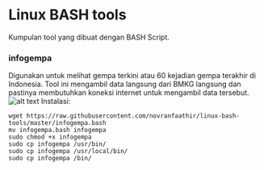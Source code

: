 # Linux BASH tools
Kumpulan tool yang dibuat dengan BASH Script.

### infogempa
Digunakan untuk melihat gempa terkini atau 60 kejadian gempa terakhir di Indonesia. Tool ini mengambil data langsung dari BMKG langsung dan pastinya membutuhkan koneksi internet untuk mengambil data tersebut.
![alt text](https://i.postimg.cc/Hn8NfHZz/Selection-685.png)
Instalasi:
```
wget https://raw.githubusercontent.com/novranfaathir/linux-bash-tools/master/infogempa.bash
mv infogempa.bash infogempa
sudo chmod +x infogempa
sudo cp infogempa /usr/bin/
sudo cp infogempa /usr/local/bin/
sudo cp infogempa /bin/
```
